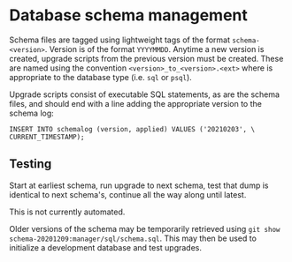 # Database schema management

Schema files are tagged using lightweight tags of the format
`schema-<version>`.  Version is of the format `YYYYMMDD`.  Anytime a new
version is created, upgrade scripts from the previous version must be created.
These are named using the convention `<version>_to_<version>.<ext>` where
<ext> is appropriate to the database type (i.e. `sql` or `psql`).

Upgrade scripts consist of executable SQL statements, as are the schema files,
and should end with a line adding the appropriate version to the schema log:

```
INSERT INTO schemalog (version, applied) VALUES ('20210203', \
CURRENT_TIMESTAMP);
```

## Testing

Start at earliest schema, run upgrade to next schema, test that dump is
identical to next schema's, continue all the way along until latest.

This is not currently automated.

Older versions of the schema may be temporarily retrieved using `git show
schema-20201209:manager/sql/schema.sql`.  This may then be used to initialize
a development database and test upgrades.
